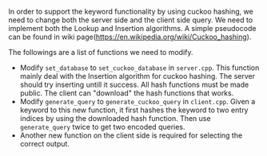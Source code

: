 In order to support the keyword functionality by using cuckoo hashing, we need to change both the server side and the client side query. We need to implement both the Lookup and Insertion algorithms. A simple pseudocode can be found in wiki page(https://en.wikipedia.org/wiki/Cuckoo_hashing).

The followings are a list of functions we need to modify. 

- Modify `set_database` to `set_cuckoo_database` in `server.cpp`. This function mainly deal with the Insertion algorithm for cuckoo hashing. The server should try inserting untill it success. All hash functions must be made public. The client can "download" the hash functions that works.
- Modify `generate_query` to `generate_cuckoo_query` in `client.cpp`. Given a keyword to this new function, it first hashes the keyword to two entry indices by using the downloaded hash function. Then use `generate_query` twice to get two encoded queries.
- Another new function on the client side is required for selecting the correct output.